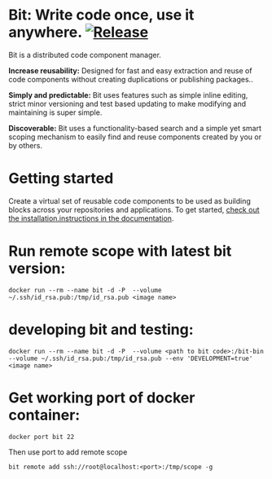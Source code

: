 Bit: Write code once, use it anywhere. [![Release](https://circleci.com/gh/teambit/bit/tree/master.svg?style=shield&circle-token=d9fc5b19b90fb7e0655d941a5d7f21b61174c4e7)](https://bitsrc.io)
============================

Bit is a distributed code component manager.

**Increase reusability:** Designed for fast and easy extraction and reuse of code
components without creating duplications or publishing packages..

**Simply and predictable:** Bit uses features such as simple inline editing,
strict minor versioning and test based updating to make modifying and maintaining
is super simple.

**Discoverable:** Bit uses a functionality-based search and a simple yet smart
scoping mechanism to easily find and reuse components created by you or by others.



Getting started
===============

Create a virtual set of reusable code components to be used as building blocks across your repositories and applications. To get started, [check out the installation.instructions in the
documentation](https://teambit.github.io/bit/installation.html).


Run remote scope with latest bit version:
=================================

    docker run --rm --name bit -d -P  --volume ~/.ssh/id_rsa.pub:/tmp/id_rsa.pub <image name>


developing bit and testing:
===========================

    docker run --rm --name bit -d -P  --volume <path to bit code>:/bit-bin  --volume ~/.ssh/id_rsa.pub:/tmp/id_rsa.pub --env 'DEVELOPMENT=true'  <image name>


Get working port of docker container:
=====================================
    docker port bit 22

Then use port to add remote scope

    bit remote add ssh://root@localhost:<port>:/tmp/scope -g
      
    

